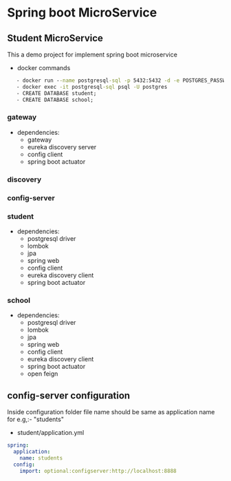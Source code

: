 # Spring boot MicroService
## Student MicroService
This a demo project for implement spring boot microservice

- docker commands
```cmd
   - docker run --name postgresql-sql -p 5432:5432 -d -e POSTGRES_PASSWORD=password postgres
   - docker exec -it postgresql-sql psql -U postgres
   - CREATE DATABASE student;
   - CREATE DATABASE school;
```




### gateway
* dependencies:
    - gateway
    - eureka discovery server
    - config client
    - spring boot actuator
### discovery
### config-server
### student
* dependencies:
    - postgresql driver
    - lombok
    - jpa
    - spring web
    - config client
    - eureka discovery client
    - spring boot actuator
### school
* dependencies:
    - postgresql driver
    - lombok
    - jpa
    - spring web
    - config client
    - eureka discovery client
    - spring boot actuator
    - open feign 

## config-server configuration
Inside configuration folder file name should be same as application name
<br>
for e.g,:- "students"
<br>
- student/application.yml
```yml
spring:
  application:
    name: students
  config:
    import: optional:configserver:http://localhost:8888
```